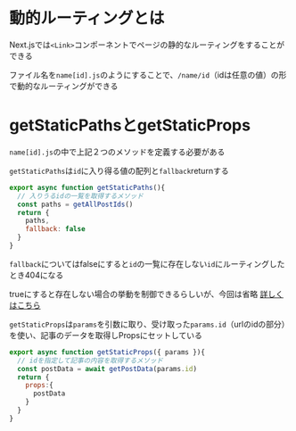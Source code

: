 # 動的ルーティングとは

Next.jsでは`<Link>`コンポーネントでページの静的なルーティングをすることができる

ファイル名を`name[id].js`のようにすることで、`/name/id`（idは任意の値）の形で動的なルーティングができる

# getStaticPathsとgetStaticProps

`name[id].js`の中で上記２つのメソッドを定義する必要がある

`getStaticPaths`は`id`に入り得る値の配列と`fallback`returnする

```js
export async function getStaticPaths(){
  // 入りうるidの一覧を取得するメソッド
  const paths = getAllPostIds()
  return {
    paths,
    fallback: false
  }
}
```

`fallback`についてはfalseにすると`id`の一覧に存在しない`id`にルーティングしたとき404になる

trueにすると存在しない場合の挙動を制御できるらしいが、今回は省略 [詳しくはこちら](https://nextjs.org/docs/basic-features/data-fetching#fallback-pages)

`getStaticProps`は`params`を引数に取り、受け取った`params.id`（urlのidの部分）を使い、記事のデータを取得しPropsにセットしている

```js
export async function getStaticProps({ params }){
  // idを指定して記事の内容を取得するメソッド
  const postData = await getPostData(params.id)
  return {
    props:{
      postData
    }
  }
}
```
